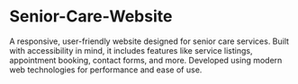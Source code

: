 # Senior-Care-Website
A responsive, user-friendly website designed for senior care services. Built with accessibility in mind, it includes features like service listings, appointment booking, contact forms, and more. Developed using modern web technologies for performance and ease of use.
